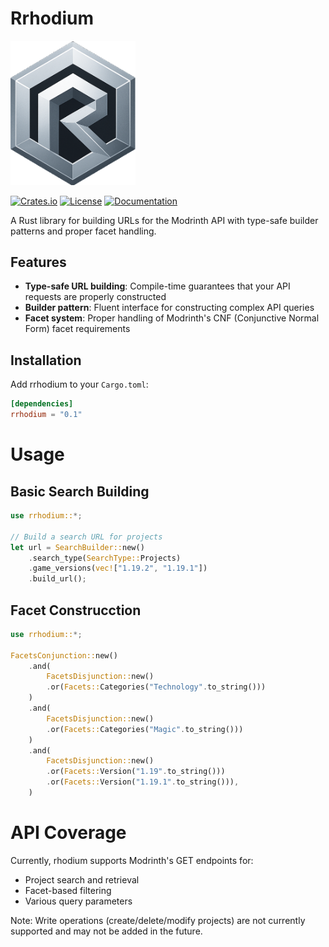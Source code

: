 # Rrhodium

<img src="./RrhodiumLogo.png" width=200>

[![Crates.io](https://img.shields.io/crates/v/rrhodium)](https://crates.io/crates/rrhodium)
[![License](https://img.shields.io/crates/l/rrhodium)](LICENSE)
[![Documentation](https://img.shields.io/docsrs/rrhodium)](https://docs.rs/rrhodium)

A Rust library for building URLs for the Modrinth API with type-safe builder
patterns and proper facet handling.

## Features

- **Type-safe URL building**: Compile-time guarantees that your API requests are properly constructed
- **Builder pattern**: Fluent interface for constructing complex API queries
- **Facet system**: Proper handling of Modrinth's CNF (Conjunctive Normal Form) facet requirements

## Installation

Add rrhodium to your `Cargo.toml`:

```toml
[dependencies]
rrhodium = "0.1"
```

# Usage
## Basic Search Building

```rust
use rrhodium::*;

// Build a search URL for projects
let url = SearchBuilder::new()
    .search_type(SearchType::Projects)
    .game_versions(vec!["1.19.2", "1.19.1"])
    .build_url();
```

## Facet Construcction


```rust
use rrhodium::*;

FacetsConjunction::new()
    .and(
        FacetsDisjunction::new()
        .or(Facets::Categories("Technology".to_string()))
    )
    .and(
        FacetsDisjunction::new()
        .or(Facets::Categories("Magic".to_string()))
    )
    .and(
        FacetsDisjunction::new()
        .or(Facets::Version("1.19".to_string()))
        .or(Facets::Version("1.19.1".to_string())),
    )
```

# API Coverage

Currently, rhodium supports Modrinth's GET endpoints for:

- Project search and retrieval
- Facet-based filtering
- Various query parameters

Note: Write operations (create/delete/modify projects) are not currently
supported and may not be added in the future.

